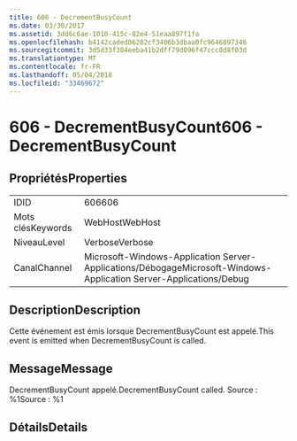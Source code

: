 ```yaml
---
title: 606 - DecrementBusyCount
ms.date: 03/30/2017
ms.assetid: 3dd6c6ae-1010-415c-82e4-51eaa897f1fa
ms.openlocfilehash: b4142caded06282cf3406b3dbaa0fc9646897346
ms.sourcegitcommit: 3d5d33f384eeba41b2dff79d096f47ccc8d8f03d
ms.translationtype: MT
ms.contentlocale: fr-FR
ms.lasthandoff: 05/04/2018
ms.locfileid: "33469672"
---
```

# <a name="606---decrementbusycount"></a><span data-ttu-id="a98d3-102">606 - DecrementBusyCount</span><span class="sxs-lookup"><span data-stu-id="a98d3-102">606 - DecrementBusyCount</span></span>
## <a name="properties"></a><span data-ttu-id="a98d3-103">Propriétés</span><span class="sxs-lookup"><span data-stu-id="a98d3-103">Properties</span></span>  
  
|||  
|-|-|  
|<span data-ttu-id="a98d3-104">ID</span><span class="sxs-lookup"><span data-stu-id="a98d3-104">ID</span></span>|<span data-ttu-id="a98d3-105">606</span><span class="sxs-lookup"><span data-stu-id="a98d3-105">606</span></span>|  
|<span data-ttu-id="a98d3-106">Mots clés</span><span class="sxs-lookup"><span data-stu-id="a98d3-106">Keywords</span></span>|<span data-ttu-id="a98d3-107">WebHost</span><span class="sxs-lookup"><span data-stu-id="a98d3-107">WebHost</span></span>|  
|<span data-ttu-id="a98d3-108">Niveau</span><span class="sxs-lookup"><span data-stu-id="a98d3-108">Level</span></span>|<span data-ttu-id="a98d3-109">Verbose</span><span class="sxs-lookup"><span data-stu-id="a98d3-109">Verbose</span></span>|  
|<span data-ttu-id="a98d3-110">Canal</span><span class="sxs-lookup"><span data-stu-id="a98d3-110">Channel</span></span>|<span data-ttu-id="a98d3-111">Microsoft-Windows-Application Server-Applications/Débogage</span><span class="sxs-lookup"><span data-stu-id="a98d3-111">Microsoft-Windows-Application Server-Applications/Debug</span></span>|  
  
## <a name="description"></a><span data-ttu-id="a98d3-112">Description</span><span class="sxs-lookup"><span data-stu-id="a98d3-112">Description</span></span>  
 <span data-ttu-id="a98d3-113">Cette événement est émis lorsque DecrementBusyCount est appelé.</span><span class="sxs-lookup"><span data-stu-id="a98d3-113">This event is emitted when DecrementBusyCount is called.</span></span>  
  
## <a name="message"></a><span data-ttu-id="a98d3-114">Message</span><span class="sxs-lookup"><span data-stu-id="a98d3-114">Message</span></span>  
 <span data-ttu-id="a98d3-115">DecrementBusyCount appelé.</span><span class="sxs-lookup"><span data-stu-id="a98d3-115">DecrementBusyCount called.</span></span> <span data-ttu-id="a98d3-116">Source : %1</span><span class="sxs-lookup"><span data-stu-id="a98d3-116">Source : %1</span></span>  
  
## <a name="details"></a><span data-ttu-id="a98d3-117">Détails</span><span class="sxs-lookup"><span data-stu-id="a98d3-117">Details</span></span>
